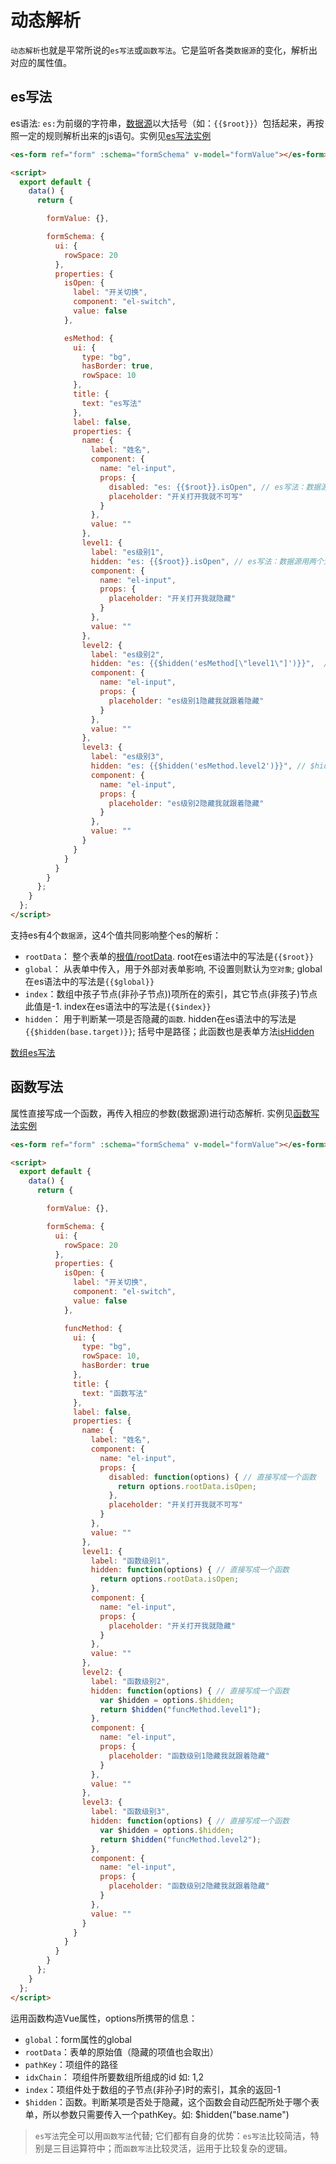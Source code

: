 # 动态解析
`动态解析`也就是平常所说的`es写法`或`函数写法`。它是监听各类`数据源`的变化，解析出对应的属性值。

## es写法
es语法: `es:`为前缀的字符串，[数据源](./explain.md#es语法)以大括号（如：<span v-pre>`{{$root}}`</span>）包括起来，再按照一定的规则解析出来的js语句。实例见[es写法实例](https://chengaohe45.github.io/vue-easy-form-docs/demo/#/es-function)

<ClientOnly>
  <demo-block>

  ```html
  <es-form ref="form" :schema="formSchema" v-model="formValue"></es-form>

  <script>
    export default {
      data() {
        return {

          formValue: {},

          formSchema: {
            ui: {
              rowSpace: 20
            },
            properties: {
              isOpen: {
                label: "开关切换",
                component: "el-switch",
                value: false
              },

              esMethod: {
                ui: {
                  type: "bg",
                  hasBorder: true,
                  rowSpace: 10
                },
                title: {
                  text: "es写法"
                },
                label: false,
                properties: {
                  name: {
                    label: "姓名",
                    component: {
                      name: "el-input",
                      props: {
                        disabled: "es: {{$root}}.isOpen", // es写法：数据源用两个大括号包住
                        placeholder: "开关打开我就不可写"
                      }
                    },
                    value: ""
                  },
                  level1: {
                    label: "es级别1",
                    hidden: "es: {{$root}}.isOpen", // es写法：数据源用两个大括号包住
                    component: {
                      name: "el-input",
                      props: {
                        placeholder: "开关打开我就隐藏"
                      }
                    },
                    value: ""
                  },
                  level2: {
                    label: "es级别2",
                    hidden: "es: {{$hidden('esMethod[\"level1\"]')}}",  // $hidden是一个函数
                    component: {
                      name: "el-input",
                      props: {
                        placeholder: "es级别1隐藏我就跟着隐藏"
                      }
                    },
                    value: ""
                  },
                  level3: {
                    label: "es级别3",
                    hidden: "es: {{$hidden('esMethod.level2')}}", // $hidden是一个函数
                    component: {
                      name: "el-input",
                      props: {
                        placeholder: "es级别2隐藏我就跟着隐藏"
                      }
                    },
                    value: ""
                  }
                }
              }
            }
          }
        };
      }
    };
  </script>
  ```
  </demo-block>
</ClientOnly>

支持es有4个`数据源`，这4个值共同影响整个es的解析：
- `rootData`： 整个表单的[根值/rootData](./explain.md#根值). root在es语法中的写法是<span v-pre>`{{$root}}`</span>
- `global`： 从表单中传入，用于外部对表单影响, 不设置则默认为`空对象`; global在es语法中的写法是<span v-pre>`{{$global}}`</span>
- `index`：数组中孩子节点(非孙子节点))项所在的索引，其它节点(非孩子)节点此值是-1. index在es语法中的写法是<span v-pre>`{{$index}}`</span>
- `hidden`： 用于判断某一项是否隐藏的`函数`. hidden在es语法中的写法是<span v-pre>`{{$hidden(base.target)}}`</span>; 括号中是路径；此函数也是表单方法[isHidden](./form.md#表单方法)

[数组es写法](./array.md#数组es写法)

## 函数写法
属性直接写成一个函数，再传入相应的参数(数据源)进行动态解析. 实例见[函数写法实例](https://chengaohe45.github.io/vue-easy-form-docs/demo/#/es-function)

<ClientOnly>
  <demo-block>

  ```html
  <es-form ref="form" :schema="formSchema" v-model="formValue"></es-form>

  <script>
    export default {
      data() {
        return {

          formValue: {},

          formSchema: {
            ui: {
              rowSpace: 20
            },
            properties: {
              isOpen: {
                label: "开关切换",
                component: "el-switch",
                value: false
              },

              funcMethod: {
                ui: {
                  type: "bg",
                  rowSpace: 10,
                  hasBorder: true
                },
                title: {
                  text: "函数写法"
                },
                label: false,
                properties: {
                  name: {
                    label: "姓名",
                    component: {
                      name: "el-input",
                      props: {
                        disabled: function(options) { // 直接写成一个函数
                          return options.rootData.isOpen;
                        },
                        placeholder: "开关打开我就不可写"
                      }
                    },
                    value: ""
                  },
                  level1: {
                    label: "函数级别1",
                    hidden: function(options) { // 直接写成一个函数
                      return options.rootData.isOpen;
                    },
                    component: {
                      name: "el-input",
                      props: {
                        placeholder: "开关打开我就隐藏"
                      }
                    },
                    value: ""
                  },
                  level2: {
                    label: "函数级别2",
                    hidden: function(options) { // 直接写成一个函数
                      var $hidden = options.$hidden;
                      return $hidden("funcMethod.level1");
                    },
                    component: {
                      name: "el-input",
                      props: {
                        placeholder: "函数级别1隐藏我就跟着隐藏"
                      }
                    },
                    value: ""
                  },
                  level3: {
                    label: "函数级别3",
                    hidden: function(options) { // 直接写成一个函数
                      var $hidden = options.$hidden;
                      return $hidden("funcMethod.level2");
                    },
                    component: {
                      name: "el-input",
                      props: {
                        placeholder: "函数级别2隐藏我就跟着隐藏"
                      }
                    },
                    value: ""
                  }
                }
              }
            }
          }
        };
      }
    };
  </script>
  ```
  </demo-block>
</ClientOnly>

运用函数构造Vue属性，options所携带的信息：
- `global`：form属性的global
- `rootData`：表单的原始值（隐藏的项值也会取出）
- `pathKey`：项组件的路径
- `idxChain`： 项组件所要数组所组成的id 如: 1,2
- `index`：项组件处于数组的子节点(非孙子)时的索引，其余的返回-1
- `$hidden`：函数。判断某项是否处于隐藏，这个函数会自动匹配所处于哪个表单，所以参数只需要传入一个pathKey。如: $hidden("base.name")

> `es写法`完全可以用`函数写法`代替; 它们都有自身的优势：`es写法`比较简洁，特别是三目运算符中；而`函数写法`比较灵活，运用于比较复杂的逻辑。


